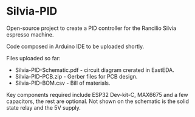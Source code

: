 # Silvia-PID
Open-source project to create a PID controller for the Rancilio Silvia espresso machine. 

Code composed in Arduino IDE to be uploaded shortly.

Files uploaded so far:
 - Silvia-PID-Schematic.pdf - circuit diagram crerated in EastEDA.
 - Silvia-PID-PCB.zip - Gerber files for PCB design.
 - Silvia-PID-BOM.csv - Bill of materials. 

Key components required include ESP32 Dev-kit-C, MAX6675 and a few capacitors, the rest are optional. Not shown on the schematic is the solid state relay and the 5V supply.  
